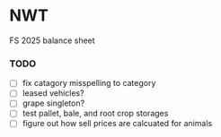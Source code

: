 # NWT
FS 2025 balance sheet

### TODO
- [ ] fix catagory misspelling to category
- [ ] leased vehicles?
- [ ] grape singleton?
- [ ] test pallet, bale, and root crop storages
- [ ] figure out how sell prices are calcuated for animals
